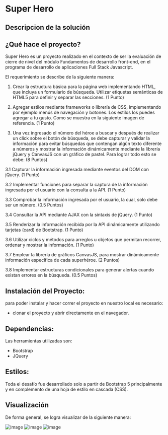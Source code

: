 
# Super Hero 

## Descripcion de la solución

## ¿Qué hace el proyecto? 
Super Hero es un proyecto realizado en el contexto de ser la evaluación de cierre de nivel del módulo Fundamentos de desarrollo  front-end, en el programa de desarrollo de aplicaciones Full Stack Javascript.

El requerimiento se describe de la siguiente manera: 
1. Crear la estructura básica para la página web implementando HTML, que incluya un
formulario de búsqueda. Utilizar etiquetas semánticas de HTML5 para definir y
separar las secciones. (1 Punto)

2. Agregar estilos mediante frameworks o librería de CSS, implementando por ejemplo
menús de navegación y botones. Los estilos los puedes agregar a tu gusto. Como se
muestra en la siguiente imagen de referencia. (1 Punto)

3. Una vez ingresado el número del héroe a buscar y después de realizar un click sobre
el botón de búsqueda, se debe capturar y validar la información para evitar búsquedas
que contengan algún texto diferente a números y mostrar la información
dinámicamente mediante la librería jQuery y CanvasJS con un gráfico de pastel. Para
lograr todo esto se debe: (8 Puntos)

3.1 Capturar la información ingresada mediante eventos del DOM con jQuery. (1
Punto)

3.2 Implementar funciones para separar la captura de la información ingresada
por el usuario con la consulta a la API. (1 Punto)

3.3 Comprobar la información ingresada por el usuario, la cual, solo debe ser un
número. (0.5 Puntos)

3.4 Consultar la API mediante AJAX con la sintaxis de jQuery. (1 Punto)

3.5 Renderizar la información recibida por la API dinámicamente utilizando
tarjetas (card) de Bootstrap. (1 Punto)

3.6 Utilizar ciclos y métodos para arreglos u objetos que permitan recorrer, ordenar
y mostrar la información. (1 Punto)

3.7 Emplear la librería de gráficos CanvasJS, para mostrar dinámicamente
información específica de cada superhéroe. (2 Puntos)

3.8 Implementar estructuras condicionales para generar alertas cuando existan
errores en la búsqueda. (0.5 Puntos)


## Instalación del Proyecto: 

para poder instalar y hacer correr el proyecto en nuestro local es necesario: 
- clonar el proyecto y abrir directamente en el navegador.

## Dependencias:

Las herramientas utilizadas son: 

- Bootstrap
- JQuery 

## Estilos:

Toda el desafío fue desarrollado solo a partir de Bootstrap 5 principalmente y en complemento de una  hoja de estilo en cascada (CSS).

## Visualización
De forma general, se logra visualizar de la siguiente manera:

![image](https://github.com/CamiSerantoni/Super-Hero/assets/152921799/9efd9332-64a3-4c89-92e6-7ea6f4b05c3e)
![image](https://github.com/CamiSerantoni/Super-Hero/assets/152921799/3a4bde73-deff-4782-99d6-0d02ba02ff07)
![image](https://github.com/CamiSerantoni/Super-Hero/assets/152921799/6258b9b1-4a5f-4dd2-a21c-990256a6873f)

